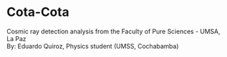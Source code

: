 # Cota-Cota
Cosmic ray detection analysis from the Faculty of Pure Sciences - UMSA, La Paz <br>
By: Eduardo Quiroz, Physics student (UMSS, Cochabamba)
